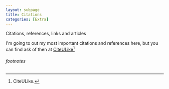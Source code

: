 ```yaml
---
layout: subpage
title: Citations
categories: [Extra]
---
```


Citations, references, links and articles

I'm going to out my most important citations and references here, but you can find ask of then at [CiteULike](http://www.citeulike.org/user/katieball)[^1]


###### footnotes

  [^1]: CiteULike.
